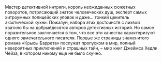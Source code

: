 <!--2017-06-01 21:18:12-->
Мастер детективной интриги, король неожиданных сюжетных поворотов, потрясающий знаток человеческих душ, эксперт самых хитроумных полицейских уловок и даже… тонкий ценитель экзотической кухни. Пожалуй, набора этих достоинств с лихвой хватило бы на добрыйдесяток авторов детективных историй. Но самое поразительное заключается в том, что все эти качества характеризуют одного замечательного писателя. Первые же страницы знаменитого романа «Крысы Баррета» послужат пропуском в мир, полный невероятных приключений и страшных тайн, – мир книг Джеймса Хедли Чейза, в котором никому еще не было скучно.